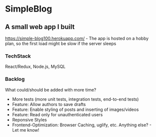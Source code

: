 # SimpleBlog

## A small web app I built 
https://simple-blog100.herokuapp.com/ - The app is hosted on a hobby plan, so the first load might be slow if the server sleeps

### TechStack
React/Redux, Node.js, MySQL 

### Backlog
What could/should be added with more time?
- More tests (more unit tests, integration tests, end-to-end tests)
- Feature: Allow authors to save drafts
- Feature: Enable styling of posts and inserting of images/videos
- Feature: Read only for unauthenticated users
- Reponsive Styles
- Frontend-Optimization: Browser Caching, uglify, etc.
Anything else? - Let me know!
